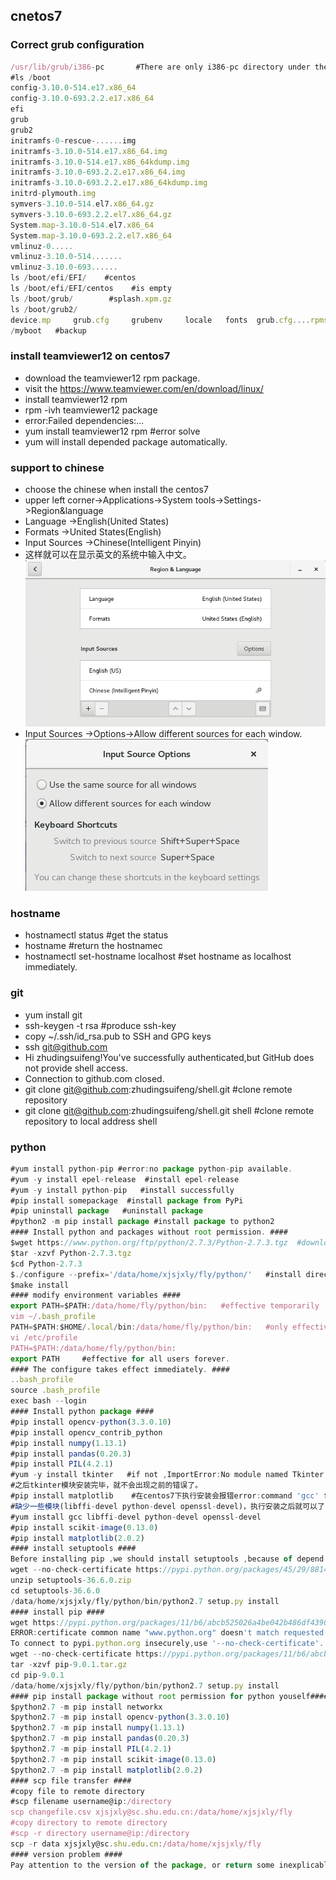 ## cnetos7
### Correct grub configuration
```javascript
/usr/lib/grub/i386-pc       #There are only i386-pc directory under the grub
#ls /boot
config-3.10.0-514.e17.x86_64
config-3.10.0-693.2.2.e17.x86_64
efi
grub
grub2
initramfs-0-rescue-......img
initramfs-3.10.0-514.e17.x86_64.img 
initramfs-3.10.0-514.e17.x86_64kdump.img 
initramfs-3.10.0-693.2.2.e17.x86_64.img
initramfs-3.10.0-693.2.2.e17.x86_64kdump.img
initrd-plymouth.img 
symvers-3.10.0-514.el7.x86_64.gz 
symvers-3.10.0-693.2.2.el7.x86_64.gz
System.map-3.10.0-514.el7.x86_64
System.map-3.10.0-693.2.2.el7.x86_64
vmlinuz-0.....
vmlinuz-3.10.0-514.......
vmlinuz-3.10.0-693......
ls /boot/efi/EFI/    #centos 
ls /boot/efi/EFI/centos    #is empty
ls /boot/grub/        #splash.xpm.gz 
ls /boot/grub2/       
device.mp     grub.cfg     grubenv     locale   fonts  grub.cfg....rpmsave   i386-pc
/myboot   #backup
``` 
### install teamviewer12 on centos7
- download the teamviewer12 rpm package.
- visit the https://www.teamviewer.com/en/download/linux/
- install teamviewer12 rpm
- rpm -ivh teamviewer12 package
- error:Failed dependencies:...
- yum install teamviewer12 rpm #error solve
- yum will install depended package automatically.
### support to chinese
- choose the chinese when install the centos7
- upper left corner->Applications->System tools->Settings->Region&language
- Language ->English(United States)
- Formats ->United States(English)
- Input Sources ->Chinese(Intelligent Pinyin)
- 这样就可以在显示英文的系统中输入中文。  
![Input Sources](image/input.png)
- Input Sources ->Options->Allow different sources for each window.  
![Input Sources](image/input1.png)
### hostname
- hostnamectl status    #get the status
- hostname   #return the hostnamec
- hostnamectl set-hostname localhost   #set hostname as localhost immediately.
### git
- yum install git
- ssh-keygen -t rsa  #produce ssh-key
- copy ~/.ssh/id_rsa.pub to SSH and GPG keys
- ssh git@github.com 
- Hi zhudingsuifeng!You've successfully authenticated,but GitHub does not provide shell access.
- Connection to github.com closed.
- git clone git@github.com:zhudingsuifeng/shell.git #clone remote repository
- git clone git@github.com:zhudingsuifeng/shell.git shell #clone remote repository to local address shell 
### python
```javascript
#yum install python-pip #error:no package python-pip available.
#yum -y install epel-release  #install epel-release
#yum -y install python-pip   #install successfully
#pip install somepackage  #install package from PyPi
#pip uninstall package   #uninstall package
#python2 -m pip install package #install package to python2
#### Install python and packages without root permission. ####
$wget https://www.python.org/ftp/python/2.7.3/Python-2.7.3.tgz  #download the python2.7.3.tgz 
$tar -xzvf Python-2.7.3.tgz  
$cd Python-2.7.3
$./configure --prefix='/data/home/xjsjxly/fly/python/'   #install directory is /data/home/xjsjxly/fly/python/,--prefix specify the installation path.
$make install
#### modify environment variables ####
export PATH=$PATH:/data/home/fly/python/bin:   #effective temporarily
vim ~/.bash_profile 
PATH=$PATH:$HOME/.local/bin:/data/home/fly/python/bin:   #only effective for current user,forever.
vi /etc/profile
PATH=$PATH:/data/home/fly/python/bin:
export PATH     #effective for all users forever.
#### The configure takes effect immediately. ####
..bash_profile
source .bash_profile
exec bash --login
#### Install python package ####
#pip install opencv-python(3.3.0.10)
#pip install opencv_contrib_python
#pip install numpy(1.13.1)
#pip install pandas(0.20.3)
#pip install PIL(4.2.1)
#yum -y install tkinter   #if not ,ImportError:No module named Tkinter.
#之后tkinter模块安装完毕，就不会出现之前的错误了。
#pip install matplotlib    #在centos7下执行安装会报错error:command 'gcc' failed with exit status 1
#缺少一些模块(libffi-devel python-devel openssl-devel)，执行安装之后就可以了
#yum install gcc libffi-devel python-devel openssl-devel
#pip install scikit-image(0.13.0)
#pip install matplotlib(2.0.2)
#### install setuptools ####
Before installing pip ,we should install setuptools ,because of depend.
wget --no-check-certificate https://pypi.python.org/packages/45/29/8814bf414e7cd1031e1a3c8a4169218376e284ea2553cc0822a6ea1c2d78/setuptools-36.6.0.zip#md5=74663b15117d9a2cc5295d76011e6fd1
unzip setuptools-36.6.0.zip
cd setuptools-36.6.0
/data/home/xjsjxly/fly/python/bin/python2.7 setup.py install 
#### install pip ####
wget https://pypi.python.org/packages/11/b6/abcb525026a4be042b486df43905d6893fb04f05aac21c32c638e939e447/pip-9.0.1.tar.gz#md5=35f01da33009719497f01a4ba69d63c9
ERROR:certificate common name "www.python.org" doesn't match requested host name "pypi.python.org".
To connect to pypi.python.org insecurely,use '--no-check-certificate'.
wget --no-check-certificate https://pypi.python.org/packages/11/b6/abcb525026a4be042b486df43905d6893fb04f05aac21c32c638e939e447/pip-9.0.1.tar.gz#md5=35f01da33009719497f01a4ba69d63c9
tar -xzvf pip-9.0.1.tar.gz
cd pip-9.0.1
/data/home/xjsjxly/fly/python/bin/python2.7 setup.py install
#### pip install package without root permission for python youself####
$python2.7 -m pip install networkx
$python2.7 -m pip install opencv-python(3.3.0.10)
$python2.7 -m pip install numpy(1.13.1)
$python2.7 -m pip install pandas(0.20.3)
$python2.7 -m pip install PIL(4.2.1)
$python2.7 -m pip install scikit-image(0.13.0)
$python2.7 -m pip install matplotlib(2.0.2)
#### scp file transfer ####
#copy file to remote directory
#scp filename username@ip:/directory
scp changefile.csv xjsjxly@sc.shu.edu.cn:/data/home/xjsjxly/fly
#copy directory to remote directory
#scp -r directory username@ip:/directory
scp -r data xjsjxly@sc.shu.edu.cn:/data/home/xjsjxly/fly
#### version problem ####
Pay attention to the version of the package, or return some inexplicable error.
``` 